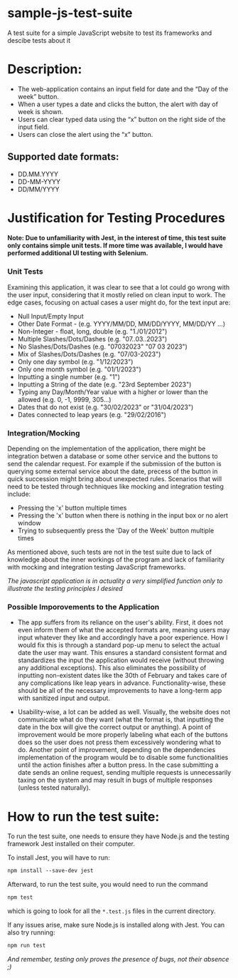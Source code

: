 # sample-js-test-suite
A test suite for a simple JavaScript website to test its frameworks and descibe tests about it 

# Description:
- The web-application contains an input field for date and the “Day of the week” button.
- When a user types a date and clicks the button, the alert with day of week is shown.
- Users can clear typed data using the “x” button on the right side of the input field.
- Users can close the alert using the “x” button.
## Supported date formats:
* DD.MM.YYYY
* DD-MM-YYYY
* DD/MM/YYYY

# Justification for Testing Procedures
#### Note: Due to unfamiliarity with Jest, in the interest of time, this test suite only contains simple unit tests. If more time was available, I would have performed additional UI testing with Selenium. 



### Unit Tests

Examining this application, it was clear to see that a lot could go wrong with the user input, considering that it mostly relied on clean input to work. The edge cases, focusing on actual cases a user might do, for the text input are: 

- Null Input/Empty Input 
- Other Date Format - (e.g. YYYY/MM/DD, MM/DD/YYYY, MM/DD/YY ...)
- Non-Integer - float, long, double (e.g. "1./01/2012")
- Multiple Slashes/Dots/Dashes (e.g.  "07..03..2023")
- No Slashes/Dots/Dashes (e.g. "07032023" "07 03 2023")
- Mix of Slashes/Dots/Dashes (e.g. "07/03-2023")
- Only one day symbol (e.g. "1/12/2023")
- Only one month symbol (e.g. "01/1/2023")
- Inputting a single number (e.g. "1")
- Inputting a String of the date (e.g. "23rd September 2023")
- Typing any Day/Month/Year value with a higher or lower than the allowed (e.g. 0, -1, 9999, 305...)
- Dates that do not exist (e.g. "30/02/2023" or "31/04/2023")
- Dates connected to leap years (e.g. "29/02/2016")

### Integration/Mocking
Depending on the implementation of the application, there might be integration betwen a database or some other service and the buttons to send the 
calendar request. For example if the submission of the button is querying some external service about the date, precess of the button in quick succession might bring about unexpected rules. Scenarios that will need to be tested through techniques like mocking and integration testing include:

- Pressing the 'x' button multiple times  
- Pressing the 'x' button when there is nothing in the input box or no alert window 
- Trying to subsequently press the 'Day of the Week' button multiple times

As mentioned above, such tests are not in the test suite due to lack of knowledge about the inner workings of the program and lack of familiarity with mocking and integration testing JavaScript frameworks. 

*The javascript application is in actuality a very simplified function only to illustrate the testing principles I desired*

### Possible Imporovements to the Application

- The app suffers from its reliance on the user's ability. First, it does not even inform them of what the accepted formats are, meaning users may input whatever they like and accordingly have a poor experience. How I would fix this is through a standard pop-up menu to select the actual date the user may want. This ensures a standard consistent format and standardizes the input the application would receive (without throwing any additional exceptions). This also eliminates the possibility of inputting non-existent dates like the 30th of February and takes care of any complications like leap years in advance. Functionality-wise, these should be all of the necessary improvements to have a long-term app with sanitized input and output. 

- Usability-wise, a lot can be added as well. Visually, the website does not communicate what do they want (what the format is, that inputting the date in the box will give the correct output or anything). A point of improvement would be more properly labeling what each of the buttons does so the user does not press them excessively wondering what to do. Another point of improvement, depending on the dependencies implementation of the program would be to disable some functionalities until the action finishes after a button press. In the case submitting a date sends an online request, sending multiple requests is unnecessarily taxing on the system and may result in bugs of multiple responses (unless tested naturally).

# How to run the test suite:
To run the test suite, one needs to ensure they have Node.js and the testing framework Jest installed on their computer. 

To install Jest, you will have to run: 
 ```css
npm install --save-dev jest
```
Afterward, to run the test suite, you would need to run the command
```css
npm test
```
which is going to look for all the `*.test.js` files in the current directory.

If any issues arise, make sure Node.js is installed along with Jest. You can also try running:
```css
npm run test
```

*And remember, testing only proves the presence of bugs, not their absence ;)* 







